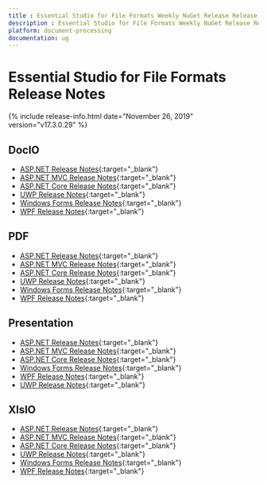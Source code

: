 ```yaml
---
title : Essential Studio for File Formats Weekly NuGet Release Release Notes  
description : Essential Studio for File Formats Weekly NuGet Release Release Notes  
platform: document-processing
documentation: ug
---
```


# Essential Studio for File Formats  Release Notes  

{% include release-info.html date="November 26, 2019" version="v17.3.0.29" %} 

## DocIO

* [ASP.NET Release Notes](/aspnet/release-notes/v17.3.0.29#docio){:target="_blank"}
* [ASP.NET MVC Release Notes](/aspnetmvc/release-notes/v17.3.0.29#docio){:target="_blank"}
* [ASP.NET Core Release Notes](/aspnet-core/release-notes/v17.3.0.29#docio){:target="_blank"}
* [UWP Release Notes](/uwp/release-notes/v17.3.0.29#docio){:target="_blank"}
* [Windows Forms Release Notes](/windowsforms/release-notes/v17.3.0.29#docio){:target="_blank"}
* [WPF Release Notes](/wpf/release-notes/v17.3.0.29#docio){:target="_blank"}


## PDF

* [ASP.NET Release Notes](/aspnet/release-notes/v17.3.0.29#pdf){:target="_blank"}
* [ASP.NET MVC Release Notes](/aspnetmvc/release-notes/v17.3.0.29#pdf){:target="_blank"}
* [ASP.NET Core Release Notes](/aspnet-core/release-notes/v17.3.0.29#pdf){:target="_blank"}
* [UWP Release Notes](/uwp/release-notes/v17.3.0.29#pdf){:target="_blank"}
* [Windows Forms Release Notes](/windowsforms/release-notes/v17.3.0.29#pdf){:target="_blank"}
* [WPF Release Notes](/wpf/release-notes/v17.3.0.29#pdf){:target="_blank"}


## Presentation

* [ASP.NET Release Notes](/aspnet/release-notes/v17.3.0.29#presentation){:target="_blank"}
* [ASP.NET MVC Release Notes](/aspnetmvc/release-notes/v17.3.0.29#presentation){:target="_blank"}
* [ASP.NET Core Release Notes](/aspnet-core/release-notes/v17.3.0.29#presentation){:target="_blank"}
* [Windows Forms Release Notes](/windowsforms/release-notes/v17.3.0.29#presentation){:target="_blank"}
* [WPF Release Notes](/wpf/release-notes/v17.3.0.29#presentation){:target="_blank"}
* [UWP Release Notes](/uwp/release-notes/v17.3.0.29#presentation){:target="_blank"}


## XlsIO

* [ASP.NET Release Notes](/aspnet/release-notes/v17.3.0.29#xlsio){:target="_blank"}
* [ASP.NET MVC Release Notes](/aspnetmvc/release-notes/v17.3.0.29#xlsio){:target="_blank"}
* [ASP.NET Core Release Notes](/aspnet-core/release-notes/v17.3.0.29#xlsio){:target="_blank"}
* [UWP Release Notes](/uwp/release-notes/v17.3.0.29#xlsio){:target="_blank"}
* [Windows Forms Release Notes](/windowsforms/release-notes/v17.3.0.29#xlsio){:target="_blank"}
* [WPF Release Notes](/wpf/release-notes/v17.3.0.29#xlsio){:target="_blank"}